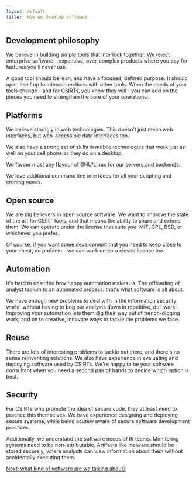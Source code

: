 ```yaml
---
layout: default
title:  How we develop software
---
```


## Development philosophy

We believe in building simple tools that interlock together. We reject enterprise software - expensive, over-complex products where you pay for features you'll never use.

A good tool should be lean, and have a focused, defined purpose. It should open itself up to interconnections with other tools. When the needs of your tools change - and for CSIRTs, you know they will - you can add on the pieces you need to strengthen the core of your operations.

## Platforms

We believe strongly in web technologies. This doesn't just mean web interfaces, but web-accessible data interfaces too.  

We also have a strong set of skills in mobile technologies that work just as well on your cell phone as they do on a desktop.

We favour most any flavour of GNU/Linux for our servers and backends. 

We love additional command line interfaces for all your scripting and croning needs.

## Open source

We are big believers in open source software. We want to improve the state of the art for CSIRT tools, and that means the ability to share and extend them.  We can operate under the license that suits you: MIT, GPL, BSD, or whichever you prefer. 

Of course, if you want some development that you need to keep close to your chest, no problem - we can work under a closed license too.

## Automation

It's hard to describe how happy automation makes us. The offloading of analyst tedium to an automated process: that's what software is all about.

We have enough new problems to deal with in the information security world, without having to bog our analysts down in repetitive, dull work. Improving your automation lets them dig their way out of trench-digging work, and on to creative, innovate ways to tackle the problems we face.

## Reuse

There are lots of interesting problems to tackle out there, and there's no sense reinventing solutions. We also have experience in evaluating and deploying software used by CSIRTs. We're happy to be your software consultant when you need a second pair of hands to decide which option is best.

## Security

For CSIRTs who promote the idea of secure code, they at least need to practice this themselves.  We have experience designing and deploying secure systems, while being acutely aware of secure software development practices.

Additionally, we understand the software needs of IR teams. Monitoring systems need to be non-attributable. Artifacts like malware should be stored securely, where analysts can view information about them without accidentally executing them.

<p><a href="/examples">Next: what kind of software are we talking about?</a></p>
